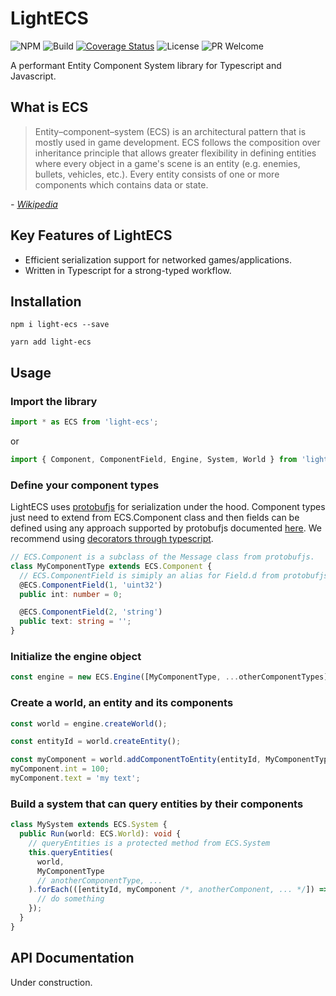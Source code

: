 # LightECS

![NPM](https://img.shields.io/npm/v/light-ecs)
![Build](https://github.com/create-html5-game/light-ecs/workflows/CI/badge.svg)
[![Coverage Status](https://coveralls.io/repos/github/create-html5-game/light-ecs/badge.svg?branch=main)](https://coveralls.io/github/create-html5-game/light-ecs?branch=main)
![License](https://img.shields.io/npm/l/light-ecs)
![PR Welcome](https://img.shields.io/badge/PRs-welcome-brightgreen.svg)

A performant Entity Component System library for Typescript and Javascript.

## What is ECS

> Entity–component–system (ECS) is an architectural pattern that is mostly used in game development. ECS follows the composition over inheritance principle that allows greater flexibility in defining entities where every object in a game's scene is an entity (e.g. enemies, bullets, vehicles, etc.). Every entity consists of one or more components which contains data or state.

_- [Wikipedia](https://en.wikipedia.org/wiki/Entity_component_system)_

## Key Features of LightECS

- Efficient serialization support for networked games/applications.
- Written in Typescript for a strong-typed workflow.

## Installation

```
npm i light-ecs --save
```

```
yarn add light-ecs
```

## Usage

### Import the library

```typescript
import * as ECS from 'light-ecs';
```

or

```typescript
import { Component, ComponentField, Engine, System, World } from 'light-ecs';
```

### Define your component types

LightECS uses [protobufjs](https://github.com/protobufjs/protobuf.js/) for serialization under the hood. Component types just need to extend from ECS.Component class and then fields can be defined using any approach supported by protobufjs documented [here](https://github.com/protobufjs/protobuf.js/#examples). We recommend using [decorators through typescript](https://github.com/protobufjs/protobuf.js/#usage-with-typescript).

```typescript
// ECS.Component is a subclass of the Message class from protobufjs.
class MyComponentType extends ECS.Component {
  // ECS.ComponentField is simiply an alias for Field.d from protobufjs.
  @ECS.ComponentField(1, 'uint32')
  public int: number = 0;

  @ECS.ComponentField(2, 'string')
  public text: string = '';
}
```

### Initialize the engine object

```typescript
const engine = new ECS.Engine([MyComponentType, ...otherComponentTypes]);
```

### Create a world, an entity and its components

```typescript
const world = engine.createWorld();

const entityId = world.createEntity();

const myComponent = world.addComponentToEntity(entityId, MyComponentType);
myComponent.int = 100;
myComponent.text = 'my text';
```

### Build a system that can query entities by their components

```typescript
class MySystem extends ECS.System {
  public Run(world: ECS.World): void {
    // queryEntities is a protected method from ECS.System
    this.queryEntities(
      world,
      MyComponentType
      // anotherComponentType, ...
    ).forEach(([entityId, myComponent /*, anotherComponent, ... */]) => {
      // do something
    });
  }
}
```

## API Documentation

Under construction.
